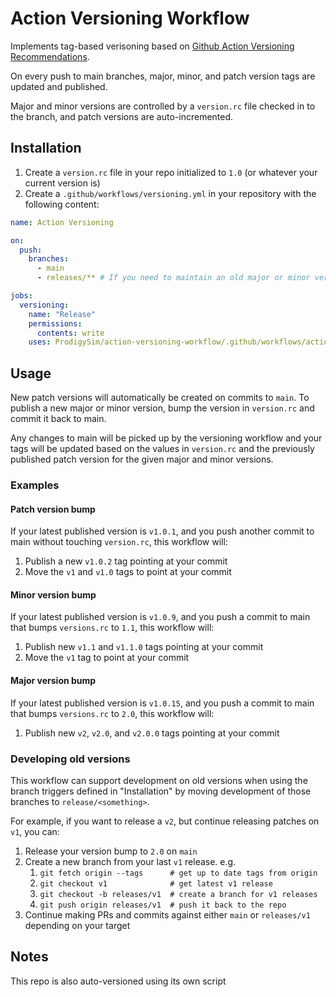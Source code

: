 # Action Versioning Workflow

Implements tag-based verisoning based on [Github Action Versioning Recommendations](https://github.com/actions/toolkit/blob/main/docs/action-versioning.md).

On every push to main branches, major, minor, and patch version tags are updated and published.

Major and minor versions are controlled by a `version.rc` file checked in to the branch, and patch versions are auto-incremented.

## Installation

1. Create a `version.rc` file in your repo initialized to `1.0` (or whatever your current version is)
2. Create a `.github/workflows/versioning.yml` in your repository with the following content:

```yml
name: Action Versioning

on:
  push:
    branches:
      - main
      - releases/** # If you need to maintain an old major or minor version, branch it to (e.g.) releases/v1

jobs:
  versioning:
    name: "Release"
    permissions:
      contents: write
    uses: ProdigySim/action-versioning-workflow/.github/workflows/action_versioning.yml@v1
```

## Usage
New patch versions will automatically be created on commits to `main`.
To publish a new major or minor version, bump the version in `version.rc` and commit it back to main.

Any changes to main will be picked up by the versioning workflow and your tags will be updated based on the values in `version.rc` and the previously published patch version for the given major and minor versions.

### Examples
#### Patch version bump
If your latest published version is `v1.0.1`, and you push another commit to main without touching `version.rc`, this workflow will:

1. Publish a new `v1.0.2` tag pointing at your commit
2. Move the `v1` and `v1.0` tags to point at your commit

#### Minor version bump
If your latest published version is `v1.0.9`, and you push a commit to main that bumps `versions.rc` to `1.1`, this workflow will:

1. Publish new `v1.1` and `v1.1.0` tags pointing at your commit
2. Move the `v1` tag to point at your commit

#### Major version bump
If your latest published version is `v1.0.15`, and you push a commit to main that bumps `versions.rc` to `2.0`, this workflow will:

1. Publish new `v2`, `v2.0`, and `v2.0.0` tags pointing at your commit

### Developing old versions
This workflow can support development on old versions when using the branch triggers defined in "Installation" by moving development of those branches to `release/<something>`.

For example, if you want to release a `v2`, but continue releasing patches on `v1`, you can:

1. Release your version bump to `2.0` on `main`
2. Create a new branch from your last `v1` release. e.g.
   1. `git fetch origin --tags      # get up to date tags from origin`
   2. `git checkout v1              # get latest v1 release`
   3. `git checkout -b releases/v1  # create a branch for v1 releases`
   4. `git push origin releases/v1  # push it back to the repo`
3. Continue making PRs and commits against either `main` or `releases/v1` depending on your target

## Notes

This repo is also auto-versioned using its own script
